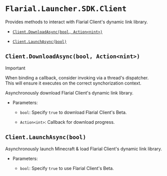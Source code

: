# `Flarial.Launcher.SDK.Client`

Provides methods to interact with Flarial Client's dynamic link library.

- [`Client.DownloadAsync(bool, Action<nint>)`](#clientdownloadasyncbool-actionnint)

- [`Client.LaunchAsync(bool)`](#clientlaunchasyncbool)

## `Client.DownloadAsync(bool, Action<nint>)`

> [!IMPORTANT]
> When binding a callback, consider invoking via a thread's dispatcher.<br>
> This will ensure it executes on the correct synchorization context.

Asynchronously download Flarial Client's dynamic link library.

- Parameters:

    - `bool`: Specify `true` to download Flarial Client's Beta.

    - `Action<int>`: Callback for download progress.

## `Client.LaunchAsync(bool)`

Asynchronously launch Minecraft & load Flarial Client's dynamic link library.

- Parameters:

    - `bool`: Specify `true` to use Flarial Client's Beta.